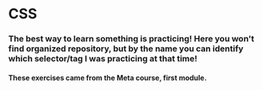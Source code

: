 # CSS

<h3> The best way to learn something is practicing! Here you won't find organized repository, but by the name you can identify which selector/tag I was practicing at that time!</h3>
<h4> These exercises came from the Meta course, first module. </h4> 
